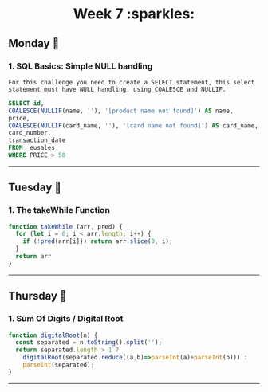 <h1 align="center">Week 7 :sparkles:</h1>

## Monday :calendar:
### 1. SQL Basics: Simple NULL handling
``For this challenge you need to create a SELECT statement, this select statement must have NULL handling, using COALESCE and NULLIF.``
```sql
SELECT id,
COALESCE(NULLIF(name, ''), '[product name not found]') AS name,
price,
COALESCE(NULLIF(card_name, ''), '[card name not found]') AS card_name,
card_number,
transaction_date
FROM  eusales
WHERE PRICE > 50
```
___

## Tuesday :calendar:
### 1. The takeWhile Function
```js
function takeWhile (arr, pred) {
  for (let i = 0; i < arr.length; i++) {
    if (!pred(arr[i])) return arr.slice(0, i);
  }
  return arr
}
```
___

## Thursday :calendar:
### 1. Sum Of Digits / Digital Root
```js
function digitalRoot(n) {
  const separated = n.toString().split('');
  return separated.length > 1 ?
    digitalRoot(separated.reduce((a,b)=>parseInt(a)+parseInt(b))) :
    parseInt(separated);
}
```
___
